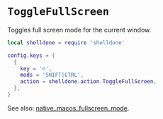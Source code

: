 # `ToggleFullScreen`

Toggles full screen mode for the current window.

```lua
local shelldone = require 'shelldone'

config.keys = {
  {
    key = 'n',
    mods = 'SHIFT|CTRL',
    action = shelldone.action.ToggleFullScreen,
  },
}
```

See also: [native_macos_fullscreen_mode](../config/native_macos_fullscreen_mode.md).

